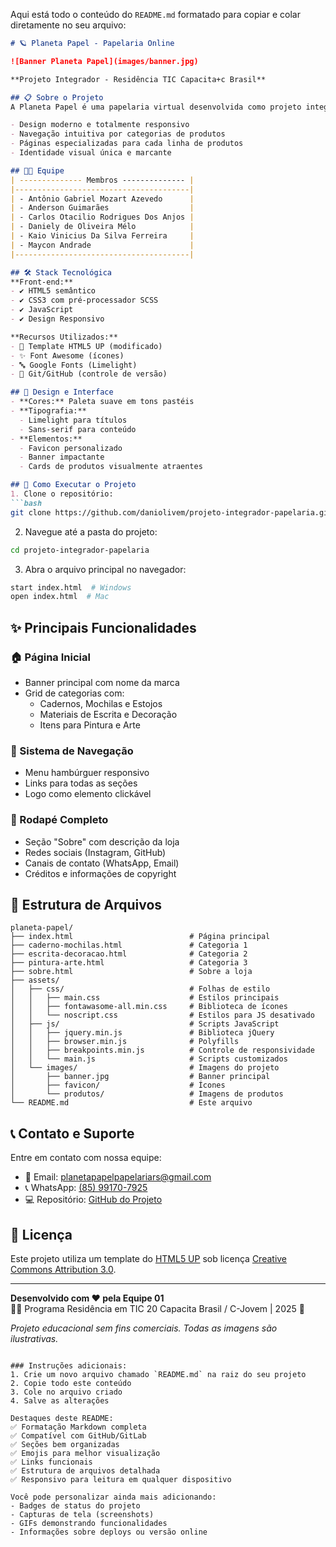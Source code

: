 Aqui está todo o conteúdo do `README.md` formatado para copiar e colar diretamente no seu arquivo:

```markdown
# 🪐 Planeta Papel - Papelaria Online

![Banner Planeta Papel](images/banner.jpg)

**Projeto Integrador - Residência TIC Capacita+c Brasil**

## 📋 Sobre o Projeto
A Planeta Papel é uma papelaria virtual desenvolvida como projeto integrador da residência em TIC. Partindo de um template do HTML5 UP, realizamos customizações para criar uma loja online de papelaria completa com:

- Design moderno e totalmente responsivo
- Navegação intuitiva por categorias de produtos
- Páginas especializadas para cada linha de produtos
- Identidade visual única e marcante

## 👨‍💻 Equipe
| -------------- Membros -------------- | 
|---------------------------------------|
| - Antônio Gabriel Mozart Azevedo      |
| - Anderson Guimarães                  | 
| - Carlos Otacilio Rodrigues Dos Anjos |
| - Daniely de Oliveira Mélo            | 
| - Kaio Vinicius Da Silva Ferreira     |
| - Maycon Andrade                      | 
|---------------------------------------|

## 🛠 Stack Tecnológica
**Front-end:**
- ✔ HTML5 semântico
- ✔ CSS3 com pré-processador SCSS
- ✔ JavaScript 
- ✔ Design Responsivo 

**Recursos Utilizados:**
- 🎨 Template HTML5 UP (modificado)
- ✨ Font Awesome (ícones)
- 🔤 Google Fonts (Limelight)
- 🔄 Git/GitHub (controle de versão)

## 🎨 Design e Interface
- **Cores:** Paleta suave em tons pastéis
- **Tipografia:** 
  - Limelight para títulos
  - Sans-serif para conteúdo
- **Elementos:**
  - Favicon personalizado
  - Banner impactante
  - Cards de produtos visualmente atraentes

## 🚀 Como Executar o Projeto
1. Clone o repositório:
```bash
git clone https://github.com/daniolivem/projeto-integrador-papelaria.git
```
2. Navegue até a pasta do projeto:
```bash
cd projeto-integrador-papelaria
```
3. Abra o arquivo principal no navegador:
```bash
start index.html  # Windows
open index.html  # Mac
```

## ✨ Principais Funcionalidades
### 🏠 Página Inicial
- Banner principal com nome da marca
- Grid de categorias com:
  - Cadernos, Mochilas e Estojos
  - Materiais de Escrita e Decoração
  - Itens para Pintura e Arte

### 🧭 Sistema de Navegação
- Menu hambúrguer responsivo
- Links para todas as seções
- Logo como elemento clickável

### 👣 Rodapé Completo
- Seção "Sobre" com descrição da loja
- Redes sociais (Instagram, GitHub)
- Canais de contato (WhatsApp, Email)
- Créditos e informações de copyright

## 📂 Estrutura de Arquivos
```
planeta-papel/
├── index.html                          # Página principal
├── caderno-mochilas.html               # Categoria 1
├── escrita-decoracao.html              # Categoria 2
├── pintura-arte.html                   # Categoria 3
├── sobre.html                          # Sobre a loja
├── assets/
│   ├── css/                            # Folhas de estilo
│   │   ├── main.css                    # Estilos principais
│   │   ├── fontawasome-all.min.css     # Biblioteca de ícones
│   │   └── noscript.css                # Estilos para JS desativado
│   ├── js/                             # Scripts JavaScript
│   │   ├── jquery.min.js               # Biblioteca jQuery
│   │   ├── browser.min.js              # Polyfills
│   │   ├── breakpoints.min.js          # Controle de responsividade
│   │   └── main.js                     # Scripts customizados
│   └── images/                         # Imagens do projeto
│       ├── banner.jpg                  # Banner principal
│       ├── favicon/                    # Ícones
│       └── produtos/                   # Imagens de produtos
└── README.md                           # Este arquivo
```

## 📞 Contato e Suporte
Entre em contato com nossa equipe:
- 📧 Email: [planetapapelpapelariars@gmail.com](mailto:planetapapelpapelariars@gmail.com)
- 📞 WhatsApp: [(85) 99170-7925](https://api.whatsapp.com/send?phone=5585991707925)
- 💻 Repositório: [GitHub do Projeto](https://github.com/daniolivem/projeto-integrador-papelaria)

## 📄 Licença
Este projeto utiliza um template do [HTML5 UP](https://html5up.net/) sob licença [Creative Commons Attribution 3.0](https://creativecommons.org/licenses/by/3.0/).

---

**Desenvolvido com ❤️ pela Equipe 01**  
👨‍💻 Programa Residência em TIC 20 Capacita Brasil / C-Jovem | 2025 🚀  

*Projeto educacional sem fins comerciais. Todas as imagens são ilustrativas.*
```

### Instruções adicionais:
1. Crie um novo arquivo chamado `README.md` na raiz do seu projeto
2. Copie todo este conteúdo
3. Cole no arquivo criado
4. Salve as alterações

Destaques deste README:
✅ Formatação Markdown completa  
✅ Compatível com GitHub/GitLab  
✅ Seções bem organizadas  
✅ Emojis para melhor visualização  
✅ Links funcionais  
✅ Estrutura de arquivos detalhada  
✅ Responsivo para leitura em qualquer dispositivo  

Você pode personalizar ainda mais adicionando:
- Badges de status do projeto
- Capturas de tela (screenshots)
- GIFs demonstrando funcionalidades
- Informações sobre deploys ou versão online